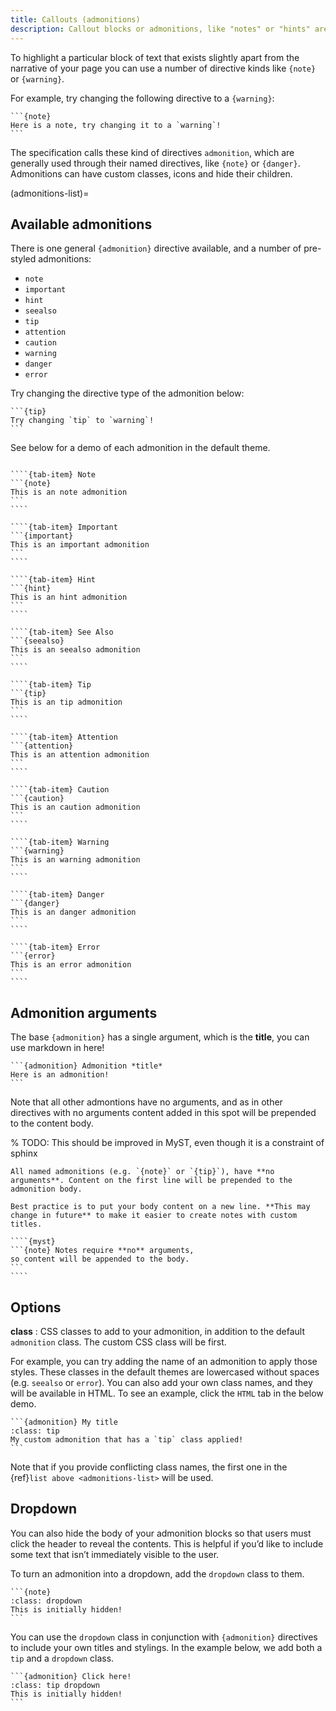 ```yaml
---
title: Callouts (admonitions)
description: Callout blocks or admonitions, like "notes" or "hints" are outlined or shaded areas of a document to bring attention to particular information.
---
```


To highlight a particular block of text that exists slightly apart from the narrative of your page you can use a number of directive kinds like `{note}` or `{warning}`.

For example, try changing the following directive to a `{warning}`:

````{myst}
```{note}
Here is a note, try changing it to a `warning`!
```
````

The specification calls these kind of directives `admonition`, which are generally used through their named directives, like `{note}` or `{danger}`. Admonitions can have custom classes, icons and hide their children.

(admonitions-list)=

## Available admonitions

There is one general `{admonition}` directive available, and a number of pre-styled admonitions:

- `note`
- `important`
- `hint`
- `seealso`
- `tip`
- `attention`
- `caution`
- `warning`
- `danger`
- `error`

Try changing the directive type of the admonition below:

````{myst}
```{tip}
Try changing `tip` to `warning`!
```
````

See below for a demo of each admonition in the default theme.

`````{tab-set}

````{tab-item} Note
```{note}
This is an note admonition
```
````

````{tab-item} Important
```{important}
This is an important admonition
```
````

````{tab-item} Hint
```{hint}
This is an hint admonition
```
````

````{tab-item} See Also
```{seealso}
This is an seealso admonition
```
````

````{tab-item} Tip
```{tip}
This is an tip admonition
```
````

````{tab-item} Attention
```{attention}
This is an attention admonition
```
````

````{tab-item} Caution
```{caution}
This is an caution admonition
```
````

````{tab-item} Warning
```{warning}
This is an warning admonition
```
````

````{tab-item} Danger
```{danger}
This is an danger admonition
```
````

````{tab-item} Error
```{error}
This is an error admonition
```
````

`````

## Admonition arguments

The base `{admonition}` has a single argument, which is the **title**, you can use markdown in here!

````{myst}
```{admonition} Admonition *title*
Here is an admonition!
```
````

Note that all other admontions have no arguments, and as in other directives with no arguments content added in this spot will be prepended to the content body.

% TODO: This should be improved in MyST, even though it is a constraint of sphinx

`````{danger}
All named admonitions (e.g. `{note}` or `{tip}`), have **no arguments**. Content on the first line will be prepended to the admonition body.

Best practice is to put your body content on a new line. **This may change in future** to make it easier to create notes with custom titles.

````{myst}
```{note} Notes require **no** arguments,
so content will be appended to the body.
```
````
`````

## Options

**class**
: CSS classes to add to your admonition, in addition to the default `admonition` class. The custom CSS class will be first.

For example, you can try adding the name of an admonition to apply those styles.
These classes in the default themes are lowercased without spaces (e.g. `seealso` or `error`).
You can also add your own class names, and they will be available in HTML.
To see an example, click the `HTML` tab in the below demo.

````{myst}
```{admonition} My title
:class: tip
My custom admonition that has a `tip` class applied!
```
````

Note that if you provide conflicting class names, the first one in the {ref}`list above <admonitions-list>` will be used.

## Dropdown

You can also hide the body of your admonition blocks so that users must click the header to reveal the contents. This is helpful if you’d like to include some text that isn’t immediately visible to the user.

To turn an admonition into a dropdown, add the `dropdown` class to them.

````{myst}
```{note}
:class: dropdown
This is initially hidden!
```
````

You can use the `dropdown` class in conjunction with `{admonition}` directives to include your own titles and stylings. In the example below, we add both a `tip` and a `dropdown` class.

````{myst}
```{admonition} Click here!
:class: tip dropdown
This is initially hidden!
```
````
